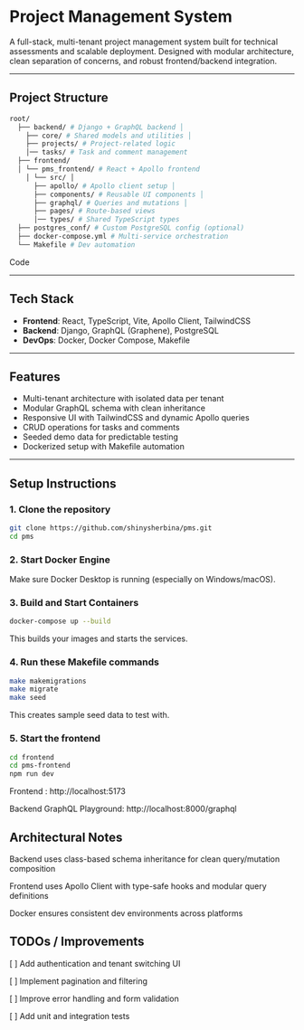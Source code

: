 # Project Management System

A full-stack, multi-tenant project management system built for technical assessments and scalable deployment. Designed with modular architecture, clean separation of concerns, and robust frontend/backend integration.

---

## Project Structure
```bash
root/
  ├── backend/ # Django + GraphQL backend │ 
    ├── core/ # Shared models and utilities │ 
    ├── projects/ # Project-related logic 
    │── tasks/ # Task and comment management 
  ├── frontend/ 
  │ └── pms_frontend/ # React + Apollo frontend 
    │ └── src/ │ 
      ├── apollo/ # Apollo client setup │ 
      ├── components/ # Reusable UI components │ 
      ├── graphql/ # Queries and mutations │ 
      ├── pages/ # Route-based views 
      │── types/ # Shared TypeScript types 
  ├── postgres_conf/ # Custom PostgreSQL config (optional) 
  ├── docker-compose.yml # Multi-service orchestration 
  └── Makefile # Dev automation
```
Code

---

## Tech Stack

- **Frontend**: React, TypeScript, Vite, Apollo Client, TailwindCSS
- **Backend**: Django, GraphQL (Graphene), PostgreSQL
- **DevOps**: Docker, Docker Compose, Makefile

---

## Features

- Multi-tenant architecture with isolated data per tenant
- Modular GraphQL schema with clean inheritance
- Responsive UI with TailwindCSS and dynamic Apollo queries
- CRUD operations for tasks and comments
- Seeded demo data for predictable testing
- Dockerized setup with Makefile automation

---

## Setup Instructions

### 1. Clone the repository

```bash
git clone https://github.com/shinysherbina/pms.git
cd pms
```

### 2. Start Docker Engine
   Make sure Docker Desktop is running (especially on Windows/macOS).

### 3. Build and Start Containers

```bash
docker-compose up --build
```
This builds your images and starts the services. 

### 4. Run these Makefile commands
  ```bash
make makemigrations
make migrate
make seed
```
This creates sample seed data to test with.
### 5. Start the frontend
  ```bash
cd frontend
cd pms-frontend
npm run dev
```
Frontend : http://localhost:5173

Backend GraphQL Playground: http://localhost:8000/graphql

## Architectural Notes
Backend uses class-based schema inheritance for clean query/mutation composition

Frontend uses Apollo Client with type-safe hooks and modular query definitions

Docker ensures consistent dev environments across platforms

## TODOs / Improvements
[ ] Add authentication and tenant switching UI

[ ] Implement pagination and filtering

[ ] Improve error handling and form validation

[ ] Add unit and integration tests
